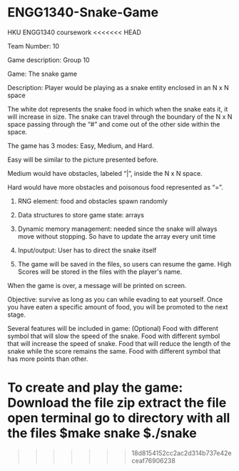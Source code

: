 # ENGG1340-Snake-Game
HKU ENGG1340 coursework
<<<<<<< HEAD

Team Number: 10

Game description:
Group 10

Game: The snake game

Description:
Player would be playing as a snake entity enclosed in an N x N space


The white dot represents the snake food in which when the snake eats it, it will increase in size.
The snake can travel through the boundary of the N x N space passing through the “#” and come out of the other side within the space. 

The game has 3 modes: Easy, Medium, and Hard.

Easy will be similar to the picture presented before.

Medium would have obstacles, labeled “|”,  inside the N x N space.

Hard would have more obstacles and poisonous food represented as “=”.

1. RNG element: food and obstacles spawn randomly

2. Data structures to store game state: arrays

3. Dynamic memory management: needed since the snake will always move without stopping. So have to update the array every unit time 

4. Input/output: User has to direct the snake itself

5. The game will be saved in the files, so users can resume the game. High Scores will be stored in the files with the player's name.

When the game is over, a message will be printed on screen.

Objective: survive as long as you can while evading to eat yourself. Once you have eaten a specific amount of food, you will be promoted to the next stage. 

Several features will be included in game: (Optional)
Food with different symbol that will slow the speed of the snake.
Food with different symbol that will increase the speed of snake.
Food that will reduce the length of the snake while the score remains the same.
Food with different symbol that has more points than other.

To create and play the game:
Download the file zip
extract the file
open terminal
go to directory with all the files
$make snake
$./snake
=======
>>>>>>> 18d8154152cc2ac2d314b737e42eceaf76906238
